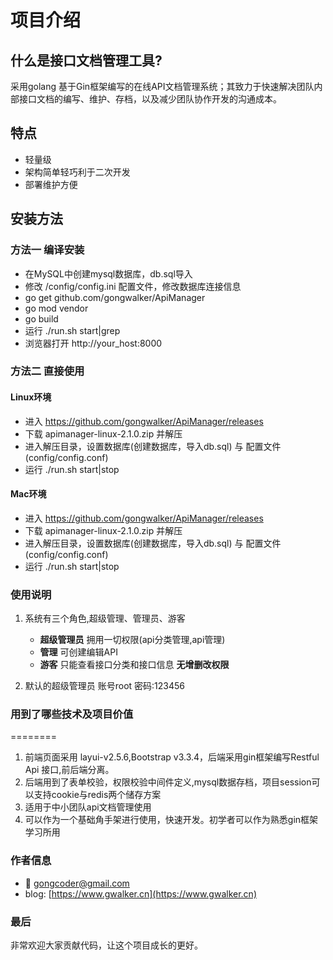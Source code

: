 # 项目介绍

## 什么是接口文档管理工具?
采用golang 基于Gin框架编写的在线API文档管理系统；其致力于快速解决团队内部接口文档的编写、维护、存档，以及减少团队协作开发的沟通成本。

## 特点
* 轻量级
* 架构简单轻巧利于二次开发
* 部署维护方便

## 安装方法
### 方法一 编译安装
* 在MySQL中创建mysql数据库，db.sql导入
* 修改 /config/config.ini 配置文件，修改数据库连接信息
* go get github.com/gongwalker/ApiManager
* go mod vendor
* go build
* 运行 ./run.sh start|grep
* 浏览器打开 http://your_host:8000

### 方法二 直接使用
#### Linux环境
* 进入 https://github.com/gongwalker/ApiManager/releases
* 下载 apimanager-linux-2.1.0.zip 并解压
* 进入解压目录，设置数据库(创建数据库，导入db.sql) 与 配置文件(config/config.conf)
* 运行 ./run.sh start|stop

#### Mac环境
* 进入 https://github.com/gongwalker/ApiManager/releases
* 下载 apimanager-linux-2.1.0.zip 并解压
* 进入解压目录，设置数据库(创建数据库，导入db.sql) 与 配置文件(config/config.conf)
* 运行 ./run.sh start|stop

### 使用说明

1. 系统有三个角色,超级管理、管理员、游客
    - **超级管理员** 拥用一切权限(api分类管理,api管理)
    - **管理** 可创建编辑API
    - **游客** 只能查看接口分类和接口信息 __无增删改权限__
    
2. 默认的超级管理员 账号root 密码:123456

### 用到了哪些技术及项目价值
========
1. 前端页面采用 layui-v2.5.6,Bootstrap v3.3.4，后端采用gin框架编写Restful Api 接口,前后端分离。
2. 后端用到了表单校验，权限校验中间件定义,mysql数据存档，项目session可以支持cookie与redis两个储存方案
3. 适用于中小团队api文档管理使用
4. 可以作为一个基础角手架进行使用，快速开发。初学者可以作为熟悉gin框架学习所用


### 作者信息
* :email:	gongcoder@gmail.com
* blog:	[https://www.gwalker.cn](https://www.gwalker.cn)

### 最后
非常欢迎大家贡献代码，让这个项目成长的更好。